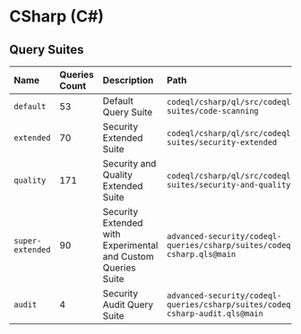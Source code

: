 # CSharp (C#)

## Query Suites
<!-- AUTOMATION-SUITES -->
| Name | Queries Count | Description | Path |
| :--- | :---- | :--- | :--- |
| `default` | 53 | Default Query Suite | `codeql/csharp/ql/src/codeql-suites/code-scanning` |
| `extended` | 70 | Security Extended Suite | `codeql/csharp/ql/src/codeql-suites/security-extended` |
| `quality` | 171 | Security and Quality Extended Suite | `codeql/csharp/ql/src/codeql-suites/security-and-quality` |
| `super-extended` | 90 | Security Extended with Experimental and Custom Queries Suite | `advanced-security/codeql-queries/csharp/suites/codeql-csharp.qls@main` |
| `audit` | 4 | Security Audit Query Suite | `advanced-security/codeql-queries/csharp/suites/codeql-csharp-audit.qls@main` |


<!-- AUTOMATION-SUITES -->